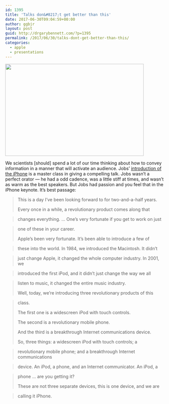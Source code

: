 ```yaml
---
id: 1395
title: 'Talks don&#8217;t get better than this'
date: 2017-06-30T09:04:59+00:00
author: ggbjr
layout: post
guid: http://drgarybennett.com/?p=1395
permalink: /2017/06/30/talks-dont-get-better-than-this/
categories:
  - apple
  - presentations
---
```

<img src="http://everystockphoto.s3.amazonaws.com/apple_stevejobs_iphone_1096352_o.jpg" width="440" height="292" class="alignnone size-large" />

We scientists [should] spend a lot of our time thinking about how to convey information in a manner that will activate an audience. Jobs&#8217; [introduction of the iPhone](https://www.youtube.com/watch?v=vN4U5FqrOdQ) is a master class in giving a compelling talk. Jobs wasn&#8217;t a perfect orator &#8212; he had a odd cadence, was a little stiff at times, and wasn&#8217;t as warm as the best speakers. But Jobs had passion and you feel that in the iPhone keynote. It&#8217;s best passage:

> This is a day I’ve been looking forward to for two-and-a-half years.
> 
> Every once in a while, a revolutionary product comes along that
    
> changes everything. … One’s very fortunate if you get to work on just
    
> one of these in your career.
> 
> Apple’s been very fortunate. It’s been able to introduce a few of
    
> these into the world. In 1984, we introduced the Macintosh. It didn’t
    
> just change Apple, it changed the whole computer industry. In 2001, we
    
> introduced the first iPod, and it didn’t just change the way we all
    
> listen to music, it changed the entire music industry.
> 
> Well, today, we’re introducing three revolutionary products of this
    
> class.
> 
> The first one is a widescreen iPod with touch controls.
> 
> The second is a revolutionary mobile phone.
> 
> And the third is a breakthrough Internet communications device.
> 
> So, three things: a widescreen iPod with touch controls; a
    
> revolutionary mobile phone; and a breakthrough Internet communications
    
> device. An iPod, a phone, and an Internet communicator. An iPod, a
    
> phone … are you getting it?
> 
> These are not three separate devices, this is one device, and we are
    
> calling it iPhone.